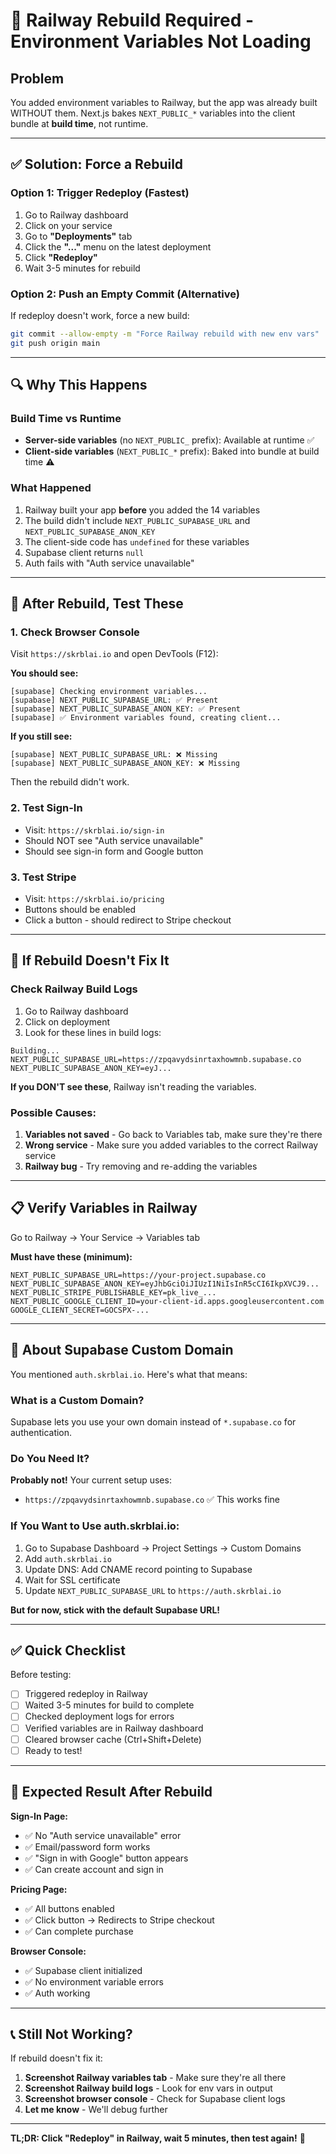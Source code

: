 # 🚨 Railway Rebuild Required - Environment Variables Not Loading

## Problem
You added environment variables to Railway, but the app was already built WITHOUT them. Next.js bakes `NEXT_PUBLIC_*` variables into the client bundle at **build time**, not runtime.

---

## ✅ Solution: Force a Rebuild

### Option 1: Trigger Redeploy (Fastest)
1. Go to Railway dashboard
2. Click on your service
3. Go to **"Deployments"** tab
4. Click the **"..."** menu on the latest deployment
5. Click **"Redeploy"**
6. Wait 3-5 minutes for rebuild

### Option 2: Push an Empty Commit (Alternative)
If redeploy doesn't work, force a new build:

```bash
git commit --allow-empty -m "Force Railway rebuild with new env vars"
git push origin main
```

---

## 🔍 Why This Happens

### Build Time vs Runtime
- **Server-side variables** (no `NEXT_PUBLIC_` prefix): Available at runtime ✅
- **Client-side variables** (`NEXT_PUBLIC_*` prefix): Baked into bundle at build time ⚠️

### What Happened
1. Railway built your app **before** you added the 14 variables
2. The build didn't include `NEXT_PUBLIC_SUPABASE_URL` and `NEXT_PUBLIC_SUPABASE_ANON_KEY`
3. The client-side code has `undefined` for these variables
4. Supabase client returns `null`
5. Auth fails with "Auth service unavailable"

---

## 🎯 After Rebuild, Test These

### 1. Check Browser Console
Visit `https://skrblai.io` and open DevTools (F12):

**You should see:**
```
[supabase] Checking environment variables...
[supabase] NEXT_PUBLIC_SUPABASE_URL: ✅ Present
[supabase] NEXT_PUBLIC_SUPABASE_ANON_KEY: ✅ Present
[supabase] ✅ Environment variables found, creating client...
```

**If you still see:**
```
[supabase] NEXT_PUBLIC_SUPABASE_URL: ❌ Missing
[supabase] NEXT_PUBLIC_SUPABASE_ANON_KEY: ❌ Missing
```
Then the rebuild didn't work.

### 2. Test Sign-In
- Visit: `https://skrblai.io/sign-in`
- Should NOT see "Auth service unavailable"
- Should see sign-in form and Google button

### 3. Test Stripe
- Visit: `https://skrblai.io/pricing`
- Buttons should be enabled
- Click a button - should redirect to Stripe checkout

---

## 🚨 If Rebuild Doesn't Fix It

### Check Railway Build Logs
1. Go to Railway dashboard
2. Click on deployment
3. Look for these lines in build logs:

```
Building...
NEXT_PUBLIC_SUPABASE_URL=https://zpqavydsinrtaxhowmnb.supabase.co
NEXT_PUBLIC_SUPABASE_ANON_KEY=eyJ...
```

**If you DON'T see these**, Railway isn't reading the variables.

### Possible Causes:
1. **Variables not saved** - Go back to Variables tab, make sure they're there
2. **Wrong service** - Make sure you added variables to the correct Railway service
3. **Railway bug** - Try removing and re-adding the variables

---

## 📋 Verify Variables in Railway

Go to Railway → Your Service → Variables tab

**Must have these (minimum):**
```
NEXT_PUBLIC_SUPABASE_URL=https://your-project.supabase.co
NEXT_PUBLIC_SUPABASE_ANON_KEY=eyJhbGciOiJIUzI1NiIsInR5cCI6IkpXVCJ9...
NEXT_PUBLIC_STRIPE_PUBLISHABLE_KEY=pk_live_...
NEXT_PUBLIC_GOOGLE_CLIENT_ID=your-client-id.apps.googleusercontent.com
GOOGLE_CLIENT_SECRET=GOCSPX-...
```

---

## 🎯 About Supabase Custom Domain

You mentioned `auth.skrblai.io`. Here's what that means:

### What is a Custom Domain?
Supabase lets you use your own domain instead of `*.supabase.co` for authentication.

### Do You Need It?
**Probably not!** Your current setup uses:
- `https://zpqavydsinrtaxhowmnb.supabase.co` ✅ This works fine

### If You Want to Use auth.skrblai.io:
1. Go to Supabase Dashboard → Project Settings → Custom Domains
2. Add `auth.skrblai.io`
3. Update DNS: Add CNAME record pointing to Supabase
4. Wait for SSL certificate
5. Update `NEXT_PUBLIC_SUPABASE_URL` to `https://auth.skrblai.io`

**But for now, stick with the default Supabase URL!**

---

## ✅ Quick Checklist

Before testing:
- [ ] Triggered redeploy in Railway
- [ ] Waited 3-5 minutes for build to complete
- [ ] Checked deployment logs for errors
- [ ] Verified variables are in Railway dashboard
- [ ] Cleared browser cache (Ctrl+Shift+Delete)
- [ ] Ready to test!

---

## 🚀 Expected Result After Rebuild

**Sign-In Page:**
- ✅ No "Auth service unavailable" error
- ✅ Email/password form works
- ✅ "Sign in with Google" button appears
- ✅ Can create account and sign in

**Pricing Page:**
- ✅ All buttons enabled
- ✅ Click button → Redirects to Stripe checkout
- ✅ Can complete purchase

**Browser Console:**
- ✅ Supabase client initialized
- ✅ No environment variable errors
- ✅ Auth working

---

## 📞 Still Not Working?

If rebuild doesn't fix it:
1. **Screenshot Railway variables tab** - Make sure they're all there
2. **Screenshot Railway build logs** - Look for env vars in output
3. **Screenshot browser console** - Check for Supabase client logs
4. **Let me know** - We'll debug further

---

**TL;DR: Click "Redeploy" in Railway, wait 5 minutes, then test again!** 🚀
